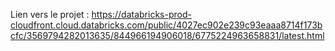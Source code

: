 Lien vers le projet :
https://databricks-prod-cloudfront.cloud.databricks.com/public/4027ec902e239c93eaaa8714f173bcfc/3569794282013635/844966194906018/6775224963658831/latest.html
